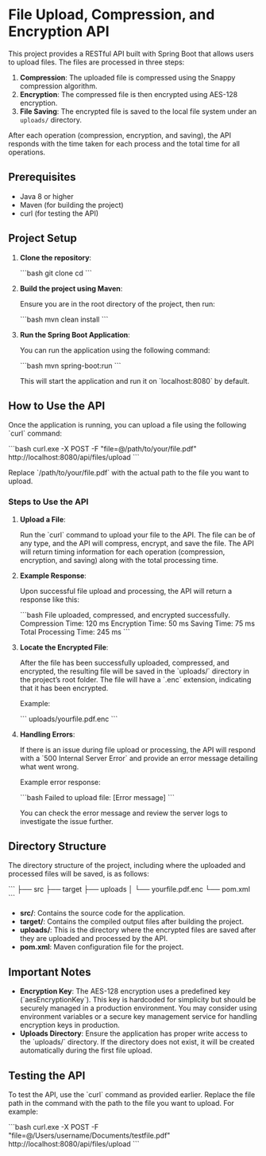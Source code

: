 # File Upload, Compression, and Encryption API

This project provides a RESTful API built with Spring Boot that allows users to upload files. The files are processed in three steps:

1. **Compression**: The uploaded file is compressed using the Snappy compression algorithm.
2. **Encryption**: The compressed file is then encrypted using AES-128 encryption.
3. **File Saving**: The encrypted file is saved to the local file system under an `uploads/` directory.

After each operation (compression, encryption, and saving), the API responds with the time taken for each process and the total time for all operations.

## Prerequisites

- Java 8 or higher
- Maven (for building the project)
- curl (for testing the API)

## Project Setup

1. **Clone the repository**:

   \`\`\`bash
   git clone <repository-url>
   cd <repository-directory>
   \`\`\`

2. **Build the project using Maven**:

   Ensure you are in the root directory of the project, then run:

   \`\`\`bash
   mvn clean install
   \`\`\`

3. **Run the Spring Boot Application**:

   You can run the application using the following command:

   \`\`\`bash
   mvn spring-boot:run
   \`\`\`

   This will start the application and run it on \`localhost:8080\` by default.

## How to Use the API

Once the application is running, you can upload a file using the following \`curl\` command:

\`\`\`bash
curl.exe -X POST -F "file=@/path/to/your/file.pdf" http://localhost:8080/api/files/upload
\`\`\`

Replace \`/path/to/your/file.pdf\` with the actual path to the file you want to upload.

### Steps to Use the API

1. **Upload a File**:

   Run the \`curl\` command to upload your file to the API. The file can be of any type, and the API will compress, encrypt, and save the file. The API will return timing information for each operation (compression, encryption, and saving) along with the total processing time.

2. **Example Response**:

   Upon successful file upload and processing, the API will return a response like this:

   \`\`\`bash
   File uploaded, compressed, and encrypted successfully.
   Compression Time: 120 ms
   Encryption Time: 50 ms
   Saving Time: 75 ms
   Total Processing Time: 245 ms
   \`\`\`

3. **Locate the Encrypted File**:

   After the file has been successfully uploaded, compressed, and encrypted, the resulting file will be saved in the \`uploads/\` directory in the project’s root folder. The file will have a \`.enc\` extension, indicating that it has been encrypted.

   Example:

   \`\`\`
   uploads/yourfile.pdf.enc
   \`\`\`

4. **Handling Errors**:

   If there is an issue during file upload or processing, the API will respond with a \`500 Internal Server Error\` and provide an error message detailing what went wrong.

   Example error response:

   \`\`\`bash
   Failed to upload file: [Error message]
   \`\`\`

   You can check the error message and review the server logs to investigate the issue further.

## Directory Structure

The directory structure of the project, including where the uploaded and processed files will be saved, is as follows:

\`\`\`
├── src
├── target
├── uploads
│   └── yourfile.pdf.enc
└── pom.xml
\`\`\`

- **src/**: Contains the source code for the application.
- **target/**: Contains the compiled output files after building the project.
- **uploads/**: This is the directory where the encrypted files are saved after they are uploaded and processed by the API.
- **pom.xml**: Maven configuration file for the project.

## Important Notes

- **Encryption Key**: The AES-128 encryption uses a predefined key (\`aesEncryptionKey\`). This key is hardcoded for simplicity but should be securely managed in a production environment. You may consider using environment variables or a secure key management service for handling encryption keys in production.
- **Uploads Directory**: Ensure the application has proper write access to the \`uploads/\` directory. If the directory does not exist, it will be created automatically during the first file upload.

## Testing the API

To test the API, use the \`curl\` command as provided earlier. Replace the file path in the command with the path to the file you want to upload. For example:

\`\`\`bash
curl.exe -X POST -F "file=@/Users/username/Documents/testfile.pdf" http://localhost:8080/api/files/upload
\`\`\`
